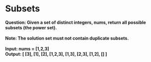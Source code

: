 # Subsets

<b>
Question: Given a set of distinct integers, nums, return all possible subsets (the power set).<br><br>
Note: The solution set must not contain duplicate subsets.<br><br>
Input: nums = [1,2,3]<br>
Output:
[
  [3],
  [1],
  [2],
  [1,2,3],
  [1,3],
  [2,3],
  [1,2],
  []
]
</b>
